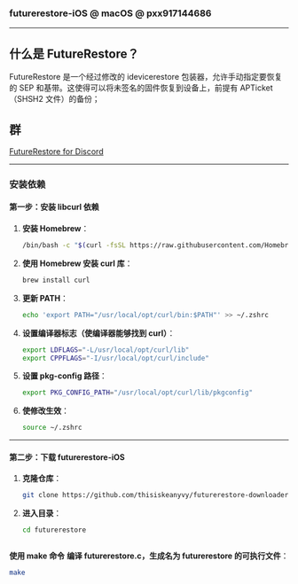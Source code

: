 ### futurerestore-iOS @ macOS @ pxx917144686

---

## 什么是 FutureRestore？

FutureRestore 是一个经过修改的 idevicerestore 包装器，允许手动指定要恢复的 SEP 和基带。这使得可以将未签名的固件恢复到设备上，前提有 APTicket（SHSH2 文件）的备份；

## 群

[FutureRestore for Discord](https://discord.com/invite/96wCSnwYVX)

---

### 安装依赖

#### 第一步：安装 libcurl 依赖

1. **安装 Homebrew**：
   ```bash
   /bin/bash -c "$(curl -fsSL https://raw.githubusercontent.com/Homebrew/install/HEAD/install.sh)"

2. **使用 Homebrew 安装 curl 库**：
   ```bash
   brew install curl

3. **更新 PATH**：
   ```bash
   echo 'export PATH="/usr/local/opt/curl/bin:$PATH"' >> ~/.zshrc

4. **设置编译器标志（使编译器能够找到 curl）**：
   ```bash
   export LDFLAGS="-L/usr/local/opt/curl/lib"
   export CPPFLAGS="-I/usr/local/opt/curl/include"

5. **设置 pkg-config 路径**：
   ```bash
   export PKG_CONFIG_PATH="/usr/local/opt/curl/lib/pkgconfig"


6. **使修改生效**：
   ```bash
   source ~/.zshrc

---

#### 第二步：下载 futurerestore-iOS

1. **克隆仓库**：
   ```bash
   git clone https://github.com/thisiskeanyvy/futurerestore-downloader.git


2. **进入目录**：
   ```bash
   cd futurerestore



**使用 make 命令**
**编译 futurerestore.c，生成名为 futurerestore 的可执行文件**：
   ```bash
make

